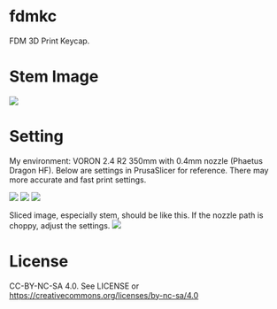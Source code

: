 # fdmkc
FDM 3D Print Keycap.

# Stem Image
<image src='./stem-image.png' />

# Setting
My environment: VORON 2.4 R2 350mm with 0.4mm nozzle (Phaetus Dragon HF).
Below are settings in PrusaSlicer for reference. There may more accurate and fast print settings.

<image src='./layers-and-perimeters.png' />
<image src='./advanced.png' />
<image src='./speed.png' />

Sliced image, especially stem, should be like this. If the nozzle path is choppy, adjust the settings.
<image src='./slice.png' />

# License
CC-BY-NC-SA 4.0. See LICENSE or https://creativecommons.org/licenses/by-nc-sa/4.0
